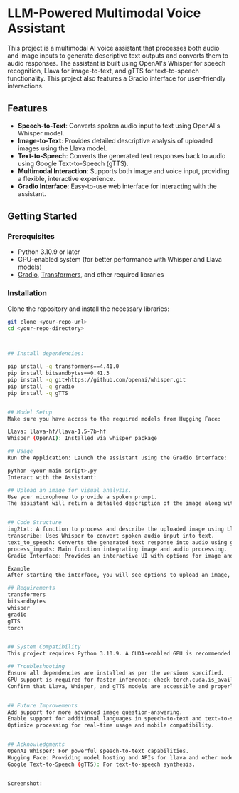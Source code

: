 # LLM-Powered Multimodal Voice Assistant

This project is a multimodal AI voice assistant that processes both audio and image inputs to generate descriptive text outputs and converts them to audio responses. The assistant is built using OpenAI's Whisper for speech recognition, Llava for image-to-text, and gTTS for text-to-speech functionality. This project also features a Gradio interface for user-friendly interactions.

## Features

- **Speech-to-Text**: Converts spoken audio input to text using OpenAI's Whisper model.
- **Image-to-Text**: Provides detailed descriptive analysis of uploaded images using the Llava model.
- **Text-to-Speech**: Converts the generated text responses back to audio using Google Text-to-Speech (gTTS).
- **Multimodal Interaction**: Supports both image and voice input, providing a flexible, interactive experience.
- **Gradio Interface**: Easy-to-use web interface for interacting with the assistant.

## Getting Started

### Prerequisites

- Python 3.10.9 or later
- GPU-enabled system (for better performance with Whisper and Llava models)
- [Gradio](https://gradio.app/), [Transformers](https://huggingface.co/docs/transformers/), and other required libraries

### Installation

Clone the repository and install the necessary libraries:
```bash
git clone <your-repo-url>
cd <your-repo-directory>



## Install dependencies:

pip install -q transformers==4.41.0
pip install bitsandbytes==0.41.3
pip install -q git+https://github.com/openai/whisper.git
pip install -q gradio
pip install -q gTTS


## Model Setup
Make sure you have access to the required models from Hugging Face:

Llava: llava-hf/llava-1.5-7b-hf
Whisper (OpenAI): Installed via whisper package

## Usage
Run the Application: Launch the assistant using the Gradio interface:

python <your-main-script>.py
Interact with the Assistant:

## Upload an image for visual analysis.
Use your microphone to provide a spoken prompt.
The assistant will return a detailed description of the image along with an audio response based on the image and audio inputs.


## Code Structure
img2txt: A function to process and describe the uploaded image using Llava.
transcribe: Uses Whisper to convert spoken audio input into text.
text_to_speech: Converts the generated text response into audio using gTTS.
process_inputs: Main function integrating image and audio processing.
Gradio Interface: Provides an interactive UI with options for image and voice input.

Example
After starting the interface, you will see options to upload an image, camera and record audio. The assistant will analyze the image and answer any relevant questions you ask through voice input.

## Requirements
transformers
bitsandbytes
whisper
gradio
gTTS
torch


## System Compatibility
This project requires Python 3.10.9. A CUDA-enabled GPU is recommended for optimal performance.

## Troubleshooting
Ensure all dependencies are installed as per the versions specified.
GPU support is required for faster inference; check torch.cuda.is_available() for CUDA availability.
Confirm that Llava, Whisper, and gTTS models are accessible and properly configured.


## Future Improvements
Add support for more advanced image question-answering.
Enable support for additional languages in speech-to-text and text-to-speech.
Optimize processing for real-time usage and mobile compatibility.


## Acknowledgments
OpenAI Whisper: For powerful speech-to-text capabilities.
Hugging Face: Providing model hosting and APIs for llava and other models.
Google Text-to-Speech (gTTS): For text-to-speech synthesis.


Screenshot:
